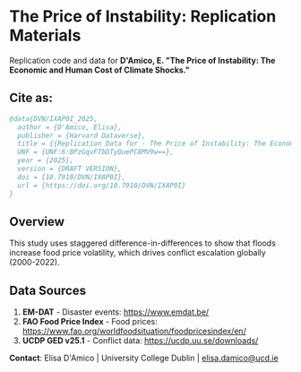 # The Price of Instability: Replication Materials

Replication code and data for **D'Amico, E. "The Price of Instability: The Economic and Human Cost of Climate Shocks."**

## Cite as: 
```bibtex
@data{DVN/IXAP0I_2025,
  author = {D'Amico, Elisa},
  publisher = {Harvard Dataverse},
  title = {{Replication Data for - The Price of Instability: The Economic and Human Cost of Climate Shocks}},
  UNF = {UNF:6:BPzGqvFTbDTyQuePC8MV9w==},
  year = {2025},
  version = {DRAFT VERSION},
  doi = {10.7910/DVN/IXAP0I},
  url = {https://doi.org/10.7910/DVN/IXAP0I}
}
```
## Overview

This study uses staggered difference-in-differences to show that floods increase food price volatility, which drives conflict escalation globally (2000-2022).

## Data Sources

1. **EM-DAT** - Disaster events: https://www.emdat.be/
2. **FAO Food Price Index** - Food prices: https://www.fao.org/worldfoodsituation/foodpricesindex/en/
3. **UCDP GED v25.1** - Conflict data: https://ucdp.uu.se/downloads/

**Contact**:
Elisa D'Amico | University College Dublin | elisa.damico@ucd.ie
